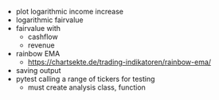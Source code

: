 - plot logarithmic income increase
- logarithmic fairvalue
- fairvalue with 
  - cashflow
  - revenue
- rainbow EMA
  - https://chartsekte.de/trading-indikatoren/rainbow-ema/
- saving output
- pytest calling a range of tickers for testing
  - must create analysis class, function